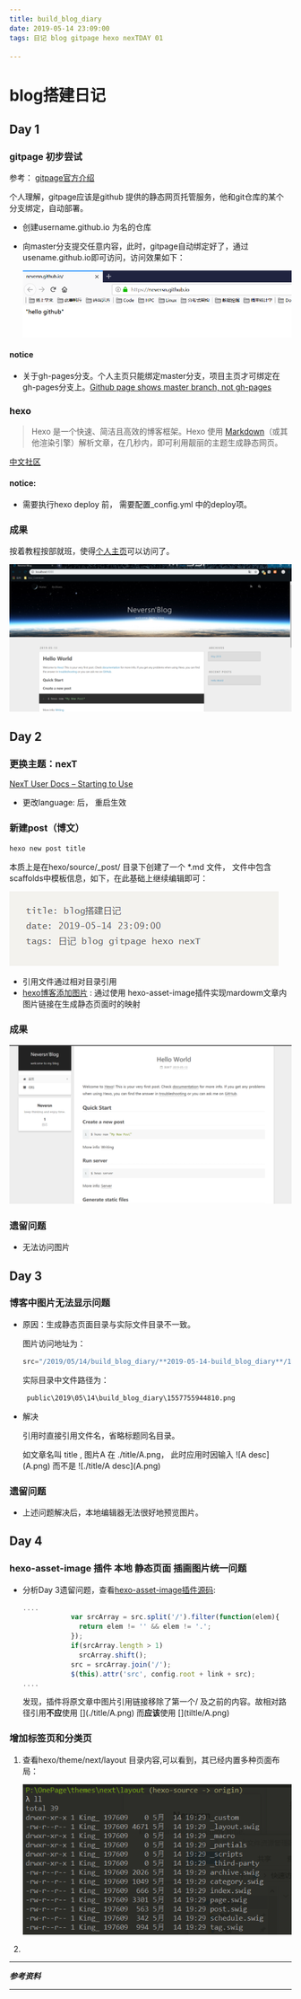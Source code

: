 ```yaml
---
title: build_blog_diary
date: 2019-05-14 23:09:00
tags: 日记 blog gitpage hexo nexTDAY 01

---
```


# blog搭建日记


##  Day 1

### gitpage 初步尝试

参考： [gitpage官方介绍][1]

个人理解，gitpage应该是github 提供的静态网页托管服务，他和git仓库的某个分支绑定，自动部署。

- 创建username.github.io 为名的仓库

- 向master分支提交任意内容，此时，gitpage自动绑定好了，通过usename.github.io即可访问，访问效果如下：

  ![1557755944810](2019-05-14-build_blog_diary/1557755944810.png)

#### notice

- 关于gh-pages分支。个人主页只能绑定master分支，项目主页才可绑定在gh-pages分支上。[Github page shows master branch, not gh-pages][5]

### hexo 

> Hexo 是一个快速、简洁且高效的博客框架。Hexo 使用 [Markdown](http://daringfireball.net/projects/markdown/)（或其他渲染引擎）解析文章，在几秒内，即可利用靓丽的主题生成静态网页。

[中文社区][2]

#### notice:

- 需要执行hexo deploy 前， 需要配置_config.yml 中的deploy项。



### 成果

按着教程按部就班，使得[个人主页][3]可以访问了。

![1557759138571](2019-05-14-build_blog_diary/1557759138571.png)

## Day 2

### 更换主题：nexT

[NexT User Docs – Starting to Use][4]

- 更改language:  后， 重启生效

### 新建post（博文）

```sh
hexo new post title
```

本质上是在hexo/source/_post/ 目录下创建了一个 *.md 文件， 文件中包含scaffolds中模板信息，如下，在此基础上继续编辑即可：

![scaffold](2019-05-14-build_blog_diary/scaffold.PNG)



- 引用文件通过相对目录引用
- [hexo博客添加图片][6] : 通过使用 hexo-asset-image插件实现mardowm文章内图片链接在生成静态页面时的映射

### 成果

![1557835573394](2019-05-14-build_blog_diary/1557835573394.png)
### 遗留问题

- 无法访问图片

## Day 3

### 博客中图片无法显示问题

- 原因：生成静态页面目录与实际文件目录不一致。

  图片访问地址为： 

  ```js
  src="/2019/05/14/build_blog_diary/**2019-05-14-build_blog_diary**/1557755944810.png"
  ```

  实际目录中文件路径为：

  ```sh
   public\2019\05\14\build_blog_diary\1557755944810.png
  ```

- 解决

  引用时直接引用文件名，省略标题同名目录。

  如文章名叫 title , 图片A 在 ./title/A.png， 此时应用时因输入 \!\[A desc\]\(A.png\) 而不是 \!\[./title/A desc\]\(A.png\)

### 遗留问题

- 上述问题解决后，本地编辑器无法很好地预览图片。

## Day 4

### hexo-asset-image 插件 本地 静态页面 插画图片统一问题

- 分析Day 3遗留问题，查看[hexo-asset-image插件源码](https://github.com/xcodebuild/hexo-asset-image/blob/master/index.js):

  ```javascript
  ....
  			  var srcArray = src.split('/').filter(function(elem){
  				return elem != '' && elem != '.';
  			  });
  			  if(srcArray.length > 1)
  				srcArray.shift();
  			  src = srcArray.join('/');
  			  $(this).attr('src', config.root + link + src);
  ....
  ```

  发现，插件将原文章中图片引用链接移除了第一个/ 及之前的内容。故相对路径引用**不应**使用 \[\]\(./title/A.png\) 而**应该**使用  \[\]\(tiltle/A.png\)

### 增加标签页和分类页

1. 查看hexo/theme/next/layout 目录内容,可以看到，其已经内置多种页面布局：

   ![next_layout](./2019-05-14-build_blog_diary/next_layout.png)

2. 

----

***参考资料***

[1]:https://pages.github.com/
[2]: https://hexo.io/zh-cn/docs/
[3]:  https://neversn.github.io/
[4]:https://theme-next.org/docs/getting-started/

[5]: https://stackoverflow.com/questions/25559292/github-page-shows-master-branch-not-gh-pages
[6]:https://www.jianshu.com/p/cf0628478a4e



---
